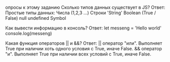опросы к этому заданию
Сколько типов данных существует в JS? 
Ответ: Простые типы данных:
  Числа (1,2,3 ...)
  Строки 'String'
  Boolean (True / False)
  null
  undefined
  Symbol
  
Как вывести информацию в консоль?
Ответ:
  let messeng = 'Hello world'
  console.log(messeng)
  
Какая функция операторов || и &&?
Ответ:
  || оператор "или". Выполняет True при наличии хоть одного условия с True, иначе False.
  && оператор "и". Выполняет True при наличии всех условий с True, иначе False.
